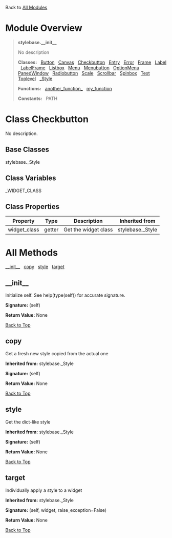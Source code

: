 Back to [All Modules](https://github.com/pyrustic/stylebase/blob/master/docs/modules/README.md#readme)

# Module Overview

> **stylebase.\_\_init\_\_**
> 
> No description
>
> **Classes:** &nbsp; [Button](https://github.com/pyrustic/stylebase/blob/master/docs/modules/content/stylebase.__init__/content/classes/button.md#class-button) &nbsp; [Canvas](https://github.com/pyrustic/stylebase/blob/master/docs/modules/content/stylebase.__init__/content/classes/canvas.md#class-canvas) &nbsp; [Checkbutton](https://github.com/pyrustic/stylebase/blob/master/docs/modules/content/stylebase.__init__/content/classes/checkbutton.md#class-checkbutton) &nbsp; [Entry](https://github.com/pyrustic/stylebase/blob/master/docs/modules/content/stylebase.__init__/content/classes/entry.md#class-entry) &nbsp; [Error](https://github.com/pyrustic/stylebase/blob/master/docs/modules/content/stylebase.__init__/content/classes/error.md#class-error) &nbsp; [Frame](https://github.com/pyrustic/stylebase/blob/master/docs/modules/content/stylebase.__init__/content/classes/frame.md#class-frame) &nbsp; [Label](https://github.com/pyrustic/stylebase/blob/master/docs/modules/content/stylebase.__init__/content/classes/label.md#class-label) &nbsp; [LabelFrame](https://github.com/pyrustic/stylebase/blob/master/docs/modules/content/stylebase.__init__/content/classes/labelframe.md#class-labelframe) &nbsp; [Listbox](https://github.com/pyrustic/stylebase/blob/master/docs/modules/content/stylebase.__init__/content/classes/listbox.md#class-listbox) &nbsp; [Menu](https://github.com/pyrustic/stylebase/blob/master/docs/modules/content/stylebase.__init__/content/classes/menu.md#class-menu) &nbsp; [Menubutton](https://github.com/pyrustic/stylebase/blob/master/docs/modules/content/stylebase.__init__/content/classes/menubutton.md#class-menubutton) &nbsp; [OptionMenu](https://github.com/pyrustic/stylebase/blob/master/docs/modules/content/stylebase.__init__/content/classes/optionmenu.md#class-optionmenu) &nbsp; [PanedWindow](https://github.com/pyrustic/stylebase/blob/master/docs/modules/content/stylebase.__init__/content/classes/panedwindow.md#class-panedwindow) &nbsp; [Radiobutton](https://github.com/pyrustic/stylebase/blob/master/docs/modules/content/stylebase.__init__/content/classes/radiobutton.md#class-radiobutton) &nbsp; [Scale](https://github.com/pyrustic/stylebase/blob/master/docs/modules/content/stylebase.__init__/content/classes/scale.md#class-scale) &nbsp; [Scrollbar](https://github.com/pyrustic/stylebase/blob/master/docs/modules/content/stylebase.__init__/content/classes/scrollbar.md#class-scrollbar) &nbsp; [Spinbox](https://github.com/pyrustic/stylebase/blob/master/docs/modules/content/stylebase.__init__/content/classes/spinbox.md#class-spinbox) &nbsp; [Text](https://github.com/pyrustic/stylebase/blob/master/docs/modules/content/stylebase.__init__/content/classes/text.md#class-text) &nbsp; [Toplevel](https://github.com/pyrustic/stylebase/blob/master/docs/modules/content/stylebase.__init__/content/classes/toplevel.md#class-toplevel) &nbsp; [\_Style](https://github.com/pyrustic/stylebase/blob/master/docs/modules/content/stylebase.__init__/content/classes/_style.md#class-_style)
>
> **Functions:** &nbsp; [another\_function\_](https://github.com/pyrustic/stylebase/blob/master/docs/modules/content/stylebase.__init__/content/functions.md#another_function_) &nbsp; [my\_function](https://github.com/pyrustic/stylebase/blob/master/docs/modules/content/stylebase.__init__/content/functions.md#my_function)
>
> **Constants:** &nbsp; PATH

# Class Checkbutton
No description.

## Base Classes
stylebase.\_Style

## Class Variables
_WIDGET_CLASS

## Class Properties
|Property|Type|Description|Inherited from|
|---|---|---|---|
|widget_class|getter|Get the widget class|stylebase.\_Style|



# All Methods
[\_\_init\_\_](#__init__) &nbsp; [copy](#copy) &nbsp; [style](#style) &nbsp; [target](#target)

## \_\_init\_\_
Initialize self.  See help(type(self)) for accurate signature.



**Signature:** (self)



**Return Value:** None

[Back to Top](#module-overview)


## copy
Get a fresh new style copied from the actual one

**Inherited from:** stylebase.\_Style

**Signature:** (self)



**Return Value:** None

[Back to Top](#module-overview)


## style
Get the dict-like style

**Inherited from:** stylebase.\_Style

**Signature:** (self)



**Return Value:** None

[Back to Top](#module-overview)


## target
Individually apply a style to a widget

**Inherited from:** stylebase.\_Style

**Signature:** (self, widget, raise\_exception=False)



**Return Value:** None

[Back to Top](#module-overview)



